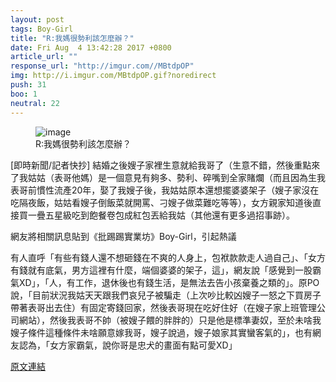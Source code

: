 ```yaml
---
layout: post
tags: Boy-Girl
title: "R:我媽很勢利該怎麼辦？"
date: Fri Aug  4 13:42:28 2017 +0800
article_url: ""
response_url: "http://imgur.com//MBtdpOP"
img: http://i.imgur.com/MBtdpOP.gif?noredirect
push: 31
boo: 1
neutral: 22
---
```


<figure>
<img src="http://i.imgur.com/MBtdpOP.gif?noredirect" alt="image">
<figcaption>
R:我媽很勢利該怎麼辦？
</figcaption>
</figure>



[即時新聞/記者快抄] 結婚之後嫂子家裡生意就給我哥了（生意不錯，然後重點來了我姑姑（表哥他媽）是一個意見有夠多、勢利、碎嘴到全家賭爛（而且因為生我表哥前慣性流產20年，娶了我嫂子後，我姑姑原本還想擺婆婆架子（嫂子家沒在吃隔夜飯，姑姑看嫂子倒飯菜就開罵、刁嫂子做菜難吃等等），女方親家知道後直接買一疊五星級吃到飽餐卷包成紅包丟給我姑（其他還有更多過招事跡）。

網友將相關訊息貼到《批踢踢實業坊》Boy-Girl，引起熱議

有人直呼「有些有錢人還不想砸錢在不爽的人身上，包袱款款走人過自己」、「女方有錢就有底氣，男方這裡有什麼，端個婆婆的架子，這」，網友說「感覺到一股霸氣XD」，「人，有工作，退休後也有錢生活，是無法去告小孩棄養之類的」。原PO說，「目前狀況我姑天天跟我們哀兒子被騙走（上次吵比較凶嫂子一怒之下買房子帶著表哥出去住）有固定寄錢回家，然後表哥現在吃好住好（在嫂子家上班管理公司網站），然後我表哥不帥（被嫂子餵的胖胖的）只是他是標準妻奴，至於未啥我嫂子條件這種條件未啥願意嫁我哥，嫂子說過，嫂子娘家其實蠻客氣的」，也有網友認為，「女方家霸氣，說你哥是忠犬的畫面有點可愛XD」

<a href = "https://www.ptt.cc/bbs/Boy-Girl/M.1501825351.A.177.html">原文連結</a>


